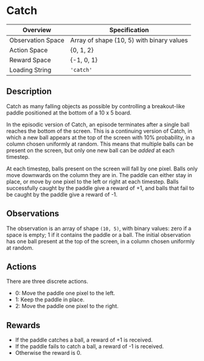 # Catch
| Overview          | Specification                             |
|-------------------|-------------------------------------------|
| Observation Space | Array of shape (10, 5) with binary values |
| Action Space      | \{0, 1, 2\}                               |
| Reward Space      | \{-1, 0, 1\}                              |
| Loading String    | `'catch'`                                 |

## Description
Catch as many falling objects as possible by controlling a breakout-like paddle
positioned at the bottom of a 10 x 5 board.

In the episodic version of Catch, an episode terminates after a single ball
reaches the bottom of the screen. This is a continuing version of Catch, in
which a new ball appears at the top of the screen with 10% probability, in a
column chosen uniformly at random. This means that multiple balls can be present
on the screen, but only one new ball can be *added* at each timestep.

At each timestep, balls present on the screen will fall by one pixel. Balls only
move downwards on the column they are in. The paddle can either stay in place,
or move by one pixel to the left or right at each timestep. Balls successfully
caught by the paddle give a reward of +1, and balls that fail to be caught by
the paddle give a reward of -1.

## Observations
The observation is an array of shape `(10, 5)`, with binary values:
zero if a space is empty; 1 if it contains the paddle or a ball. The initial
observation has one ball present at the top of the screen, in a column
chosen uniformly at random.

## Actions
There are three discrete actions.
* 0: Move the paddle one pixel to the left.
* 1: Keep the paddle in place.
* 2: Move the paddle one pixel to the right.

## Rewards
* If the paddle catches a ball, a reward of +1 is received.
* If the paddle fails to catch a ball, a reward of -1 is received.
* Otherwise the reward is 0.
